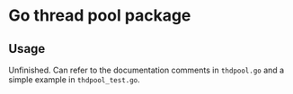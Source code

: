 # Go thread pool package

## Usage
Unfinished. Can refer to the documentation comments in `thdpool.go` and a simple example in `thdpool_test.go`.

